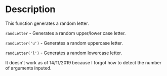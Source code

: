 # Description
This function generates a random letter.

`randLetter` - Generates a random upper/lower case letter.

`randLetter('u')` - Generates a random uppercase letter.

`randLetter('l')` - Generates a random lowercase letter.

It doesn't work as of 14/11/2019 because I forgot how to detect the number of arguments inputed.
